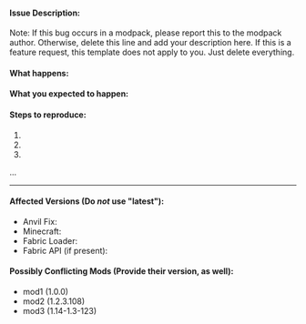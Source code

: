 #### Issue Description:
Note: If this bug occurs in a modpack, please report this to the modpack author. Otherwise, delete this line and add your description here. If this is a feature request, this template does not apply to you. Just delete everything.


#### What happens:



#### What you expected to happen:



#### Steps to reproduce:

1. 
2. 
3. 
...

____
#### Affected Versions (Do *not* use "latest"):

- Anvil Fix: 
- Minecraft: 
- Fabric Loader: 
- Fabric API (if present): 

#### Possibly Conflicting Mods (Provide their version, as well):
- mod1 (1.0.0)
- mod2 (1.2.3.108)
- mod3 (1.14-1.3-123)
